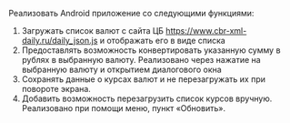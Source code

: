 Реализовать Android приложение со следующими функциями:
1. Загружать список валют с сайта ЦБ https://www.cbr-xml-daily.ru/daily_json.js и отображать его в виде списка
2. Предоставлять возможность конвертировать указанную сумму в рублях в выбранную валюту. Реализовано через нажатие на выбранную валюту и открытием диалогового окна
3. Сохранять данные о курсах валют и не перезагружать их при повороте экрана.
4. Добавить возможность перезагрузить список курсов вручную. Реализовано при помощи меню, пункт «Обновить».
